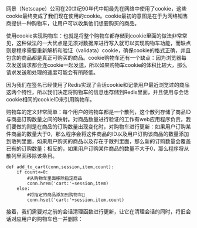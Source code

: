 网景（Netscape）公司在20世纪90年代中期最先在网络中使用了cookie，这些cookie最终变成了我们现在使用的cookie。cookie最初的意图是在于为网络销售商提供一种购物车，让用户可以收集他们想要购买的商品。

使用cookie实现购物车：也就是将整个购物车都存储到cookie里面的做法非常常见，这种做法的一大优点是无须对数据库进行写入就可以实现购物车功能，而缺点则是程序需要重新解析和验证（validata）cookie，确保cookie的格式正确，并且包含的商品都是真正可购买的商品。cookie购物车还有一个缺点：因为浏览器每次发送请求都会连cookie一起发送，所以如果购物车cookie的体积比较大，那么请求发送和处理的速度可能会有所降低。

因为我们在签名已经使用了Redis实现了会话cookie和记录用户最近浏览过的商品这两个特性，所以我们决定将购物车的信息也存储到Redis里面，并且使用与会话cookie相同的cookieID来引用购物车。

购物车的定义非常简单：每个用户的购物车都是一个散列，这个散列存储了商品ID与商品订购数量之间的映射。对商品数量进行验证的工作有web应用程序负责，我们要做的则是在商品的订购数量出现变化时，对购物车进行更新：如果用户订购某件商品的数量大于0，那么程序会将这件商品的ID以及用户订购该商品的数量添加到散列里面，如果用户购买的商品以及存在于散列里面，那么新的订购数量会覆盖已有的订购数量；相反的，如果用户订购某件商品的数量不大于0，那么程序将从散列里面移除该条目。

```
def add_to_cart(conn,session,item,count):
    if count<=0:
        #从购物车里面移除指定商品
        conn.hrem('cart:'+session,item)
    else:
        #将指定的商品添加到购物车🛒
        conn.hset('cart:'+session,item,count)
```

接着，我们需要对之前的会话清理函数进行更新，让它在清理会话的同时，将旧会话对应用户的购物车也一并删除：

```

```

